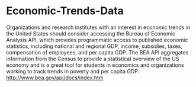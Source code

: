 # Economic-Trends-Data

Organizations and research institutes with an interest in economic trends in the United States should consider accessing the Bureau of Economic Analysis API, which provides programmatic access to published economic statistics, including national and regional GDP, income, subsidies, taxes, compensation of employees, and per capita GDP. The BEA API aggregates information from the Census to provide a statistical overview of the US economy and is a great tool for students in economics and organizations working to track trends in poverty and per capita GDP.
http://www.bea.gov/api/docs/index.htm
